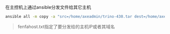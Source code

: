 在主控机上通过ansible分发文件给其它主机

```bash
ansible all -m copy -a "src=/home/axeadmin/trino-430.tar dest=/home/axeadmin  owner=axeadmin  mode=600 group=axeadmin" --become -i fenfahost.txt
```

> fenfahost.txt指定了要分发给的主机IP或者其域名

